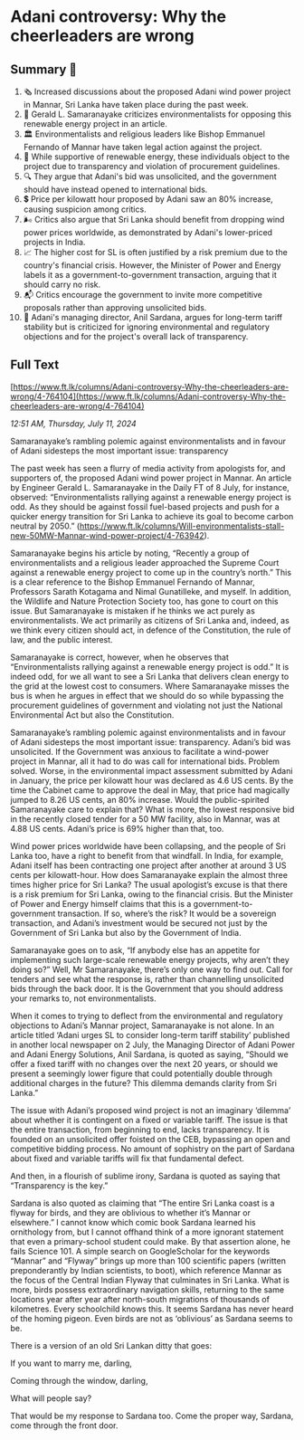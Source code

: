 # Adani controversy: Why the cheerleaders are wrong

## Summary 🤖

1. 🗞️ Increased discussions about the proposed Adani wind power project in Mannar, Sri Lanka have taken place during the past week.
2. 📝 Gerald L. Samaranayake criticizes environmentalists for opposing this renewable energy project in an article.
3. 🏛️ Environmentalists and religious leaders like Bishop Emmanuel Fernando of Mannar have taken legal action against the project.
4. 🔄 While supportive of renewable energy, these individuals object to the project due to transparency and violation of procurement guidelines.
5. 🔍 They argue that Adani's bid was unsolicited, and the government should have instead opened to international bids.
6. 💲 Price per kilowatt hour proposed by Adani saw an 80% increase, causing suspicion among critics.
7. 🌬️ Critics also argue that Sri Lanka should benefit from dropping wind power prices worldwide, as demonstrated by Adani's lower-priced projects in India.
8. 📈 The higher cost for SL is often justified by a risk premium due to the country's financial crisis. However, the Minister of Power and Energy labels it as a government-to-government transaction, arguing that it should carry no risk.
9. 📬 Critics encourage the government to invite more competitive proposals rather than approving unsolicited bids.
10. 🌿 Adani's managing director, Anil Sardana, argues for long-term tariff stability but is criticized for ignoring environmental and regulatory objections and for the project's overall lack of transparency.

## Full Text

[https://www.ft.lk/columns/Adani-controversy-Why-the-cheerleaders-are-wrong/4-764104](https://www.ft.lk/columns/Adani-controversy-Why-the-cheerleaders-are-wrong/4-764104)

*12:51 AM, Thursday, July 11, 2024*

Samaranayake’s rambling polemic against environmentalists and in favour of Adani sidesteps the most important issue: transparency

The past week has seen a flurry of media activity from apologists for, and supporters of, the proposed Adani wind power project in Mannar. An article by Engineer Gerald L. Samaranayake in the Daily FT of 8 July, for instance, observed: “Environmentalists rallying against a renewable energy project is odd. As they should be against fossil fuel-based projects and push for a quicker energy transition for Sri Lanka to achieve its goal to become carbon neutral by 2050.” (https://www.ft.lk/columns/Will-environmentalists-stall-new-50MW-Mannar-wind-power-project/4-763942).

Samaranayake begins his article by noting, “Recently a group of environmentalists and a religious leader approached the Supreme Court against a renewable energy project to come up in the country’s north.” This is a clear reference to the Bishop Emmanuel Fernando of Mannar, Professors Sarath Kotagama and Nimal Gunatilleke, and myself. In addition, the Wildlife and Nature Protection Society too, has gone to court on this issue. But Samaranayake is mistaken if he thinks we act purely as environmentalists. We act primarily as citizens of Sri Lanka and, indeed, as we think every citizen should act, in defence of the Constitution, the rule of law, and the public interest.

Samaranayake is correct, however, when he observes that “Environmentalists rallying against a renewable energy project is odd.” It is indeed odd, for we all want to see a Sri Lanka that delivers clean energy to the grid at the lowest cost to consumers. Where Samaranayake misses the bus is when he argues in effect that we should do so while bypassing the procurement guidelines of government and violating not just the National Environmental Act but also the Constitution.

Samaranayake’s rambling polemic against environmentalists and in favour of Adani sidesteps the most important issue: transparency. Adani’s bid was unsolicited. If the Government was anxious to facilitate a wind-power project in Mannar, all it had to do was call for international bids. Problem solved. Worse, in the environmental impact assessment submitted by Adani in January, the price per kilowatt hour was declared as 4.6 US cents. By the time the Cabinet came to approve the deal in May, that price had magically jumped to 8.26 US cents, an 80% increase. Would the public-spirited Samaranayake care to explain that? What is more, the lowest responsive bid in the recently closed tender for a 50 MW facility, also in Mannar, was at 4.88 US cents. Adani’s price is 69% higher than that, too.

Wind power prices worldwide have been collapsing, and the people of Sri Lanka too, have a right to benefit from that windfall. In India, for example, Adani itself has been contracting one project after another at around 3 US cents per kilowatt-hour. How does Samaranayake explain the almost three times higher price for Sri Lanka? The usual apologist’s excuse is that there is a risk premium for Sri Lanka, owing to the financial crisis. But the Minister of Power and Energy himself claims that this is a government-to-government transaction. If so, where’s the risk? It would be a sovereign transaction, and Adani’s investment would be secured not just by the Government of Sri Lanka but also by the Government of India.

Samaranayake goes on to ask, “If anybody else has an appetite for implementing such large-scale renewable energy projects, why aren’t they doing so?” Well, Mr Samaranayake, there’s only one way to find out. Call for tenders and see what the response is, rather than channelling unsolicited bids through the back door. It is the Government that you should address your remarks to, not environmentalists.

When it comes to trying to deflect from the environmental and regulatory objections to Adani’s Mannar project, Samaranayake is not alone. In an article titled ‘Adani urges SL to consider long-term tariff stability’ published in another local newspaper on 2 July, the Managing Director of Adani Power and Adani Energy Solutions, Anil Sardana, is quoted as saying, “Should we offer a fixed tariff with no changes over the next 20 years, or should we present a seemingly lower figure that could potentially double through additional charges in the future? This dilemma demands clarity from Sri Lanka.”

The issue with Adani’s proposed wind project is not an imaginary ‘dilemma’ about whether it is contingent on a fixed or variable tariff. The issue is that the entire transaction, from beginning to end, lacks transparency. It is founded on an unsolicited offer foisted on the CEB, bypassing an open and competitive bidding process. No amount of sophistry on the part of Sardana about fixed and variable tariffs will fix that fundamental defect.

And then, in a flourish of sublime irony, Sardana is quoted as saying that “Transparency is the key.”

Sardana is also quoted as claiming that “The entire Sri Lanka coast is a flyway for birds, and they are oblivious to whether it’s Mannar or elsewhere.” I cannot know which comic book Sardana learned his ornithology from, but I cannot offhand think of a more ignorant statement that even a primary-school student could make. By that assertion alone, he fails Science 101. A simple search on GoogleScholar for the keywords “Mannar” and “Flyway” brings up more than 100 scientific papers (written preponderantly by Indian scientists, to boot), which reference Mannar as the focus of the Central Indian Flyway that culminates in Sri Lanka. What is more, birds possess extraordinary navigation skills, returning to the same locations year after year after north-south migrations of thousands of kilometres. Every schoolchild knows this. It seems Sardana has never heard of the homing pigeon. Even birds are not as ‘oblivious’ as Sardana seems to be.

There is a version of an old Sri Lankan ditty that goes:

If you want to marry me, darling,

Coming through the window, darling,

What will people say?

That would be my response to Sardana too. Come the proper way, Sardana, come through the front door.

